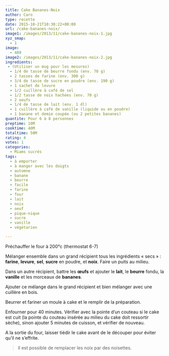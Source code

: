 ```yaml
---
title: Cake Bananes-Noix
author: Caro
type: recette
date: 2015-10-21T10:30:22+00:00
url: /cake-bananes-noix/
image1: /images/2013/11/cake-bananes-noix-1.jpg
xyz_smap:
  - 1
image:
  - 489
image2: /images/2013/11/cake-bananes-noix-2.jpg
ingredients:
 - (Utiliser un mug pour les mesures)
  - 1/4 de tasse de beurre fondu (env. 70 g)
  - 2 tasses de farine (env. 300 g)
  - 3/4 de tasse de sucre en poudre (env. 190 g)
  - 1 sachet de levure
  - 1/2 cuillère à café de sel
  - 1/2 tasse de noix hachées (env. 70 g)
  - 2 oeufs
  - 1/4 de tasse de lait (env. 1 dl)
  - 1 cuillère à café de vanille (liquide ou en poudre)
  - 1 banane et demie coupée (ou 2 petites bananes)
quantite: Pour 6 à 8 personnes
preptime: 10M
cooktime: 40M
totaltime: 50M
rating: 4
votes: 1
categories:
  - Miams sucrés
tags:
  - à emporter
  - à manger avec les doigts
  - automne
  - banane
  - beurre
  - facile
  - farine
  - four
  - lait
  - noix
  - oeuf
  - pique-nique
  - sucre
  - vanille
  - végétarien

---
```

Préchauffer le four à 200°c (thermostat 6-7)

Mélanger ensemble dans un grand récipient tous les ingrédients « secs » : **farine**, **levure**, **sel**, **sucre** en poudre, et **noix**. Faire un puits au milieu.

Dans un autre récipient, battre les **œufs** et ajouter le **lait**, le **beurre** fondu, la **vanille** et les morceaux de **bananes**.

Ajouter ce mélange dans le grand récipient et bien mélanger avec une cuillère en bois.

Beurrer et fariner un moule à cake et le remplir de la préparation.

Enfourner pour 40 minutes. Vérifier avec la pointe d&rsquo;un couteau si le cake est cuit (la pointe du couteau insérée au milieu du cake doit ressortir sèche), sinon ajouter 5 minutes de cuisson, et vérifier de nouveau.

A la sortie du four, laisser tiédir le cake avant de le découper pour éviter qu&rsquo;il ne s&rsquo;effrite.

> Il est possible de remplacer les noix par des noisettes.
